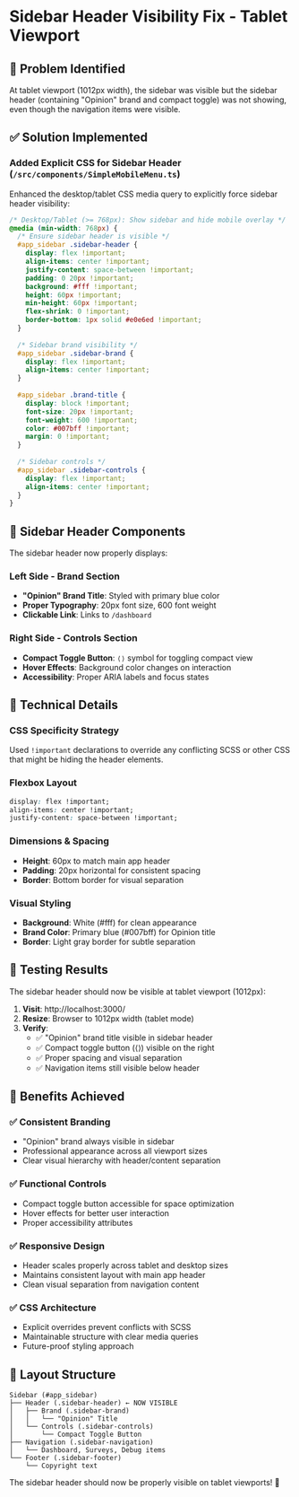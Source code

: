 # Sidebar Header Visibility Fix - Tablet Viewport

## 🔧 **Problem Identified**

At tablet viewport (1012px width), the sidebar was visible but the sidebar header (containing "Opinion" brand and compact toggle) was not showing, even though the navigation items were visible.

## ✅ **Solution Implemented**

### **Added Explicit CSS for Sidebar Header** (`/src/components/SimpleMobileMenu.ts`)

Enhanced the desktop/tablet CSS media query to explicitly force sidebar header visibility:

```css
/* Desktop/Tablet (>= 768px): Show sidebar and hide mobile overlay */
@media (min-width: 768px) {
  /* Ensure sidebar header is visible */
  #app_sidebar .sidebar-header {
    display: flex !important;
    align-items: center !important;
    justify-content: space-between !important;
    padding: 0 20px !important;
    background: #fff !important;
    height: 60px !important;
    min-height: 60px !important;
    flex-shrink: 0 !important;
    border-bottom: 1px solid #e0e6ed !important;
  }
  
  /* Sidebar brand visibility */
  #app_sidebar .sidebar-brand {
    display: flex !important;
    align-items: center !important;
  }
  
  #app_sidebar .brand-title {
    display: block !important;
    font-size: 20px !important;
    font-weight: 600 !important;
    color: #007bff !important;
    margin: 0 !important;
  }
  
  /* Sidebar controls */
  #app_sidebar .sidebar-controls {
    display: flex !important;
    align-items: center !important;
  }
}
```

## 🎨 **Sidebar Header Components**

The sidebar header now properly displays:

### **Left Side - Brand Section**
- **"Opinion" Brand Title**: Styled with primary blue color
- **Proper Typography**: 20px font size, 600 font weight
- **Clickable Link**: Links to `/dashboard`

### **Right Side - Controls Section**  
- **Compact Toggle Button**: `⟨⟩` symbol for toggling compact view
- **Hover Effects**: Background color changes on interaction
- **Accessibility**: Proper ARIA labels and focus states

## 🔧 **Technical Details**

### **CSS Specificity Strategy**
Used `!important` declarations to override any conflicting SCSS or other CSS that might be hiding the header elements.

### **Flexbox Layout**
```css
display: flex !important;
align-items: center !important;
justify-content: space-between !important;
```

### **Dimensions & Spacing**
- **Height**: 60px to match main app header
- **Padding**: 20px horizontal for consistent spacing
- **Border**: Bottom border for visual separation

### **Visual Styling**
- **Background**: White (#fff) for clean appearance
- **Brand Color**: Primary blue (#007bff) for Opinion title
- **Border**: Light gray border for subtle separation

## 🧪 **Testing Results**

The sidebar header should now be visible at tablet viewport (1012px):

1. **Visit**: http://localhost:3000/
2. **Resize**: Browser to 1012px width (tablet mode)  
3. **Verify**: 
   - ✅ "Opinion" brand title visible in sidebar header
   - ✅ Compact toggle button (⟨⟩) visible on the right
   - ✅ Proper spacing and visual separation
   - ✅ Navigation items still visible below header

## 🎯 **Benefits Achieved**

### ✅ **Consistent Branding**
- "Opinion" brand always visible in sidebar
- Professional appearance across all viewport sizes
- Clear visual hierarchy with header/content separation

### ✅ **Functional Controls**
- Compact toggle button accessible for space optimization
- Hover effects for better user interaction
- Proper accessibility attributes

### ✅ **Responsive Design**
- Header scales properly across tablet and desktop sizes
- Maintains consistent layout with main app header
- Clean visual separation from navigation content

### ✅ **CSS Architecture**
- Explicit overrides prevent conflicts with SCSS
- Maintainable structure with clear media queries
- Future-proof styling approach

## 🔮 **Layout Structure**

```
Sidebar (#app_sidebar)
├── Header (.sidebar-header) ← NOW VISIBLE
│   ├── Brand (.sidebar-brand)
│   │   └── "Opinion" Title
│   └── Controls (.sidebar-controls)
│       └── Compact Toggle Button
├── Navigation (.sidebar-navigation)
│   └── Dashboard, Surveys, Debug items
└── Footer (.sidebar-footer)
    └── Copyright text
```

The sidebar header should now be properly visible on tablet viewports! 🎉
